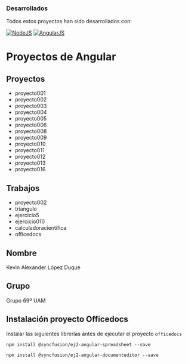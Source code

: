 ### Desarrollados
Todos estos proyectos han sido desarrollados con: 

[![NodeJS](https://img.shields.io/badge/Node.js-43853D?style=for-the-badge&logo=node.js&logoColor=white)](https://nodejs.org/es)
[![AngularJS](https://img.shields.io/badge/Angular-DD0031?style=for-the-badge&logo=angular&logoColor=white)](AngularJS)

# Proyectos de Angular
## Proyectos
* proyecto001
* proyecto002
* proyecto003
* proyecto004
* proyecto005
* proyecto006
* proyecto008
* proyecto009
* proyecto010
* proyecto011
* proyecto012
* proyecto013
* proyecto016
## Trabajos
* proyecto002
* triangulo
* ejercicio5
* ejercicio010
* calculadoracientifica
* officedocs
## Nombre
Kevin Alexander López Duque
## Grupo
Grupo 69º UAM
## Instalación proyecto Officedocs
Instalar las siguientes librerías ántes de ejecutar el proyecto `officedocs`
  ```terminal
  npm install @syncfusion/ej2-angular-spreadsheet --save
  ```
  ```terminal
  npm install @syncfusion/ej2-angular-documenteditor --save
  ```
